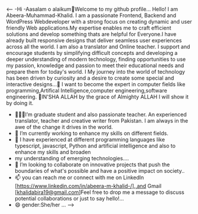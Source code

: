  <--
 -Hi
 -Aasalam o alaikum👋Welcome to my github profile...
Hello! I am Abeera-Muhammad-Khalid. I am a passionate Frontend, Backend and WordPress Webdeveloper with a strong focus on creating dynamic and user friendly Web applications.My expertise enables me to craft efficient solutions and develop something thats are helpful for Everyone.I have already built responsive designs that deliver seamless user experiences across all the world. I am also a translator and Online teacher. I support and encourage students by simplifying difficult concepts and developing a deeper understanding of modern technology, finding opportunities to use my passion, knowledge and passion to meet their educational needs and prepare them for today's world. I My journey into the world of technology has been driven by curiosity and a desire to create some special and interactive designs...🚀
I want to become the expert in computer fields like programming,Artifical Intelligence,computer engineering,software engineering.
🤲IN'SHA ALLAH by the grace of Almighty ALLAH  I will show it by doing it.
- 👩🏻‍🎓I’m graduate student and also passionate teacher. An experienced translator, teacher and creative writer from Pakistan. I am always in the awe of the change it drives in the world.
- 🔭 I’m currently working to enhance my skills on different fields.
- 🌱 I have experienced at different programming languages like typescript, javascript, Python and artificial intelligence and also to enhance my skills and broaden
-  my understanding of emerging technologies....
- 👯 I’m looking to collaborate on innovative projects that push the boundaries of what's possible and have a positive impact on society..
- 📫 you can reach me or connect with me on LinkedIn [https://www.linkedin.com/in/abeera-m-khalid-/].,and Gmail [khalidabira19@gmail.com]Feel free to drop me a message to discuss potential collaborations or just to say hello!...
- 😄 gender:She/her ...
-->
